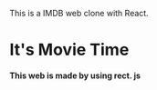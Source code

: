 This is a IMDB web clone with React.
<h1> It's Movie Time</h1>
<h4> This web is made by using rect. js</h4>
